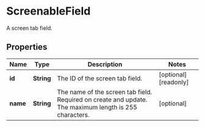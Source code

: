 

# ScreenableField

A screen tab field.
## Properties

Name | Type | Description | Notes
------------ | ------------- | ------------- | -------------
**id** | **String** | The ID of the screen tab field. |  [optional] [readonly]
**name** | **String** | The name of the screen tab field. Required on create and update. The maximum length is 255 characters. |  [optional]



